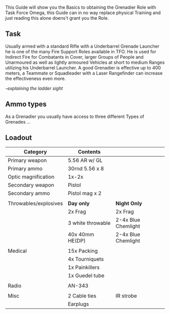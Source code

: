 

This Guide will show you the Basics to obtaining the Grenadier Role with Task Force Omega, this Guide can in no way replace physical Training and just reading this alone doens't grant you the Role.


## Task
Usually armed with a standard Rifle with a Underbarrel Grenade Launcher he is one of the many Fire Support Roles available in TFO. He is used for Indirect Fire for Combatants in Cover, larger Groups of People and Unarmoured as well as lightly armoured Vehicles at short to medium Ranges utilizing his Underbarrel Launcher.
A good Grenadier is effective up to 400 meters, a Teammate or Squadleader with a Laser Rangefinder can increase the effectiveness even more.

-*explaining the ladder sight*

## Ammo types
As a Grenadier you usually have access to three different Types of Grenades
...


## Loadout
|Category             | Contents             |                     |
|---------------------|----------------------|---------------------|
| Primary weapon      | 5.56 AR w/ GL        |                     |
| Primary ammo        | 30rnd 5.56 x 8       |                     |
| Optic magnification | 1x-2x                |                     |
| Secondary weapon    | Pistol               |                     |
| Secondary ammo      | Pistol mag x 2       |                     |
|                     |                      |                     |
|Throwables/explosives| **Day only**         | **Night Only**      |
|                     | 2x Frag              | 2x Frag             |
|                     | 3 white throwable    | 2-4x Blue Chemlight |
|                     | 40x 40mm HE(DP)      | 2-4x Blue Chemlight |
|                     |                      |                     |
| Medical             | 15x Packing          |                     |
|                     | 4x Tourniquets       |                     |
|                     | 1x Painkillers       |                     |
|                     | 1x Guedel tube       |                     |
|                     |                      |                     |
| Radio               | AN-343               |                     |
|                     |                      |                     |
| Misc                | 2 Cable ties         | IR strobe           |
|                     | Earplugs             |                     |
